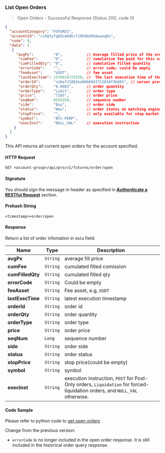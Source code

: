 ### List Open Orders

> Open Orders - Successful Response (Status 200, code 0)

```json
{
  "accountCategory": "FUTURES",
  "accountId": "cshQtyfq8XLAA9kcf19h8bXHbAwwoqDo",
  "code": 0,
  "data": [
   {
     "avgPx":         "0",           // Average filled price of the order   
      "cumFee":       "0",           // cumulative fee paid for this order
      "cumFilledQty": "0",           // cumulative filled quantity
      "errorCode":    "",            // error code; could be empty
      "feeAsset":     "USDT",        // fee asset
      "lastExecTime": 1576019723550, //  The last execution time of the order
      "orderId":      "s16ef21882ea0866943712034f36d83", // server provided orderId
      "orderQty":     "0.0083",      // order quantity
      "orderType":    "Limit",       // order type
      "price":        "7105",        // order price
      "seqNum":       8193258,       // sequence number
      "side":         "Buy",         // order side
      "status":       "New",         // order status on matching engine
      "stopPrice":    "",            // only available for stop market and stop limit orders; otherwise empty 
      "symbol":       "BTC-PERP",          
      "execInst":     "NULL_VAL"     // execution instruction
    }
  ]
}
```

This API returns all current open orders for the account specified. 

#### HTTP Request

`GET <account-group>/api/pro/v1/futures/order/open`

#### Signature

You should sign the message in header as specified in [**Authenticate a RESTful Request**](#sign-a-request) section.

#### Prehash String

`<timestamp>+order/open`

#### Response

Return a list of order infomation in `data` field:

Name             | Type     | Description
---------------- | -------- | -------------- 
**avgPx**        | `String` | average fill price
**cumFee**       | `String` | cumulated filled comission
**cumFilledQty** | `String` | cumulated filled qty
**errorCode**    | `String` | Could be empty
**feeAsset**     | `String` | Fee asset, e.g, `USDT`
**lastExecTime** | `String` | latest execution timestamp
**orderId**      | `String` | order id
**orderQty**     | `String` | order quantity
**orderType**    | `String` | order type
**price**        | `String` | order price
**seqNum**       | `Long`   | sequence number
**side**         | `String` | order side
**status**       | `String` | order status
**stopPrice**    | `String` | stop price(could be empty)
**symbol**       | `String` | symbol
**execInst**     | `String` | execution instruction, `POST` for Post-Only orders, `Liquidation` for forced-liquidation orders, and `NULL_VAL` otherwise.


#### Code Sample

Please refer to python code to [get open orders](https://github.com/???/query_order.py)

Change from the previous version:

* `errorCode` is no longer included in the open order response. It is still included in the historical order query response.

